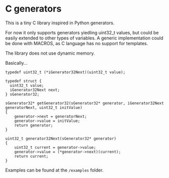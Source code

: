 # C generators

This is a tiny C library inspired in Python generators. 

For now it only supports generators yiedling uint32_t values, but could be easily extended to other types of variables. A generic implementation could be done with MACROS, as C language has no support for templates.

The library does not use dynamic memory.

Basically...

```
typedef uint32_t (*iGenerator32Next)(uint32_t value);

typedef struct {
  uint32_t value;
  iGenerator32Next next;
} sGenerator32;

sGenerator32* getGenerator32(sGenerator32* generator, iGenerator32Next generatorNext, uint32_t initValue)
{
    generator->next = generatorNext;
    generator->value = initValue;
    return generator;
}

uint32_t generator32Next(sGenerator32* generator)
{
    uint32_t current = generator->value;
    generator->value = (*generator->next)(current);
    return current;
}
```

Examples can be found at the ```/examples``` folder.
